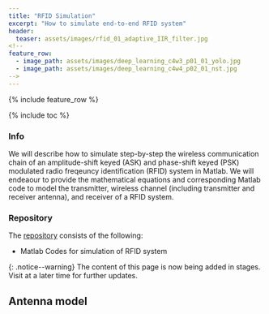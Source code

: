 ```yaml
---
title: "RFID Simulation"
excerpt: "How to simulate end-to-end RFID system"
header:
  teaser: assets/images/rfid_01_adaptive_IIR_filter.jpg
<!-- 
feature_row:
  - image_path: assets/images/deep_learning_c4w3_p01_01_yolo.jpg 
  - image_path: assets/images/deep_learning_c4w4_p02_01_nst.jpg
-->
---
```


{% include feature_row %}

{% include toc %}


### Info
We will describe how to simulate step-by-step the wireless communication chain of an amplitude-shift keyed (ASK) and phase-shift keyed (PSK) modulated radio freqeuncy identification (RFID) system in Matlab. We will endeaour to provide the mathematical equations and corresponding Matlab code to model the transmitter, wireless channel (including transmitter and receiver antenna), and receiver of a RFID system. 

### Repository

The [repository](https://github.com/Adaickalavan/RFID) consists of the following:  
* Matlab Codes for simulation of RFID system

{: .notice--warning}
The content of this page is now being added in stages. Visit at a later time for further updates.

## Antenna model
